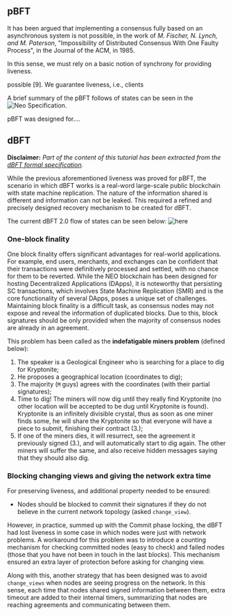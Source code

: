 ## pBFT

It has been argued that implementing a consensus fully based on an asynchronous system is not possible, in the work of  *M. Fischer, N. Lynch, and M. Paterson*, "Impossibility of
Distributed Consensus With One Faulty Process", in the Journal of the ACM, in 1985.

In this sense, we must rely on a basic notion of synchrony for providing liveness.

possible [9].
 We guarantee liveness, i.e., clients

A brief summary of the pBFT follows of states can be seen in the ![Neo Specification](https://github.com/NeoResearch/yellowpaper/blob/master/sections/graphviz-images/graphviz-pbft.jpg?raw=true).

pBFT was designed for....

## dBFT

**Disclaimer:** *Part of the content of this tutorial has been extracted from the [dBFT formal specification](https://github.com/NeoResearch/yellowpaper/blob/master/sections/08_dBFT.md).*

While the previous aforementioned liveness was proved for pBFT, the scenario in which dBFT works is a real-word large-scale public blockchain with state machine replication. The nature of the information shared is different and information can not be leaked. This required a refined and precisely designed recovery mechanism to be created for dBFT.


The current dBFT 2.0 flow of states can be seen below: ![here](https://github.com/NeoResearch/yellowpaper/blob/master/sections/graphviz-images/graphviz-dbft-v2-recover.jpg?raw=true)

### One-block finality

One block finality offers significant advantages for real-world applications. For example, end users, merchants, and exchanges can be confident that their transactions were definitively processed and settled, with no chance for them to be reverted. While the NEO blockchain has been designed for hosting Decentralized Applications (DApps), it is noteworthy that persisting SC transactions, which involves State Machine Replication (SMR) and is the core functionality of several DApps, poses a unique set of challenges. Maintaining block finality is a difficult task, as consensus nodes may not expose and reveal the information of duplicated blocks. Due to this, block signatures should be only provided when the majority of consensus nodes are already in an agreement.

This problem has been called as the **indefatigable miners problem** (defined below):

1. The speaker is a Geological Engineer who is searching for a place to dig for Kryptonite;
1. He proposes a geographical location (coordinates to dig);
1. The majority (`M` guys) agrees with the coordinates (with their partial signatures);
1. Time to dig! The miners will now dig until they really find Kryptonite (no other location will be accepted to be dug until Kryptonite is found). Kryptonite is an infinitely divisible crystal, thus as soon as one miner finds some, he will share the Kryptonite so that everyone will have a piece to submit, finishing their contract (3.);
1. If one of the miners dies, it will resurrect, see the agreement it previously signed (3.), and will automatically start to dig again. The other miners will suffer the same, and also receive hidden messages saying that they should also dig.

### Blocking changing views and giving the network extra time

For preserving liveness, and additional property needed to be ensured:

- Nodes should be blocked to commit their signatures if they do not believe in the current network topology (asked `change_view`).

However, in practice, summed up with the Commit phase locking, the dBFT had lost liveness in some case in which nodes were just with network problems.
A workaround for this problem was to introduce a counting mechanism for checking committed nodes (easy to check) and failed nodes (those that you have not been in touch in the last blocks).
This mechanism ensured an extra layer of protection before asking for changing view.

Along with this, another strategy that has been designed was to avoid `change_views` when nodes are seeing progress on the network.
In this sense, each time that nodes shared signed information between them, extra timeout are added to their internal timers, summarizing that nodes are reaching agreements and communicating between them.
